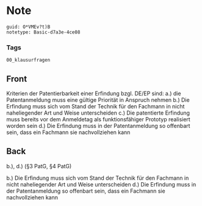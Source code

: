# Note
```
guid: O*VMEv?t)B
notetype: Basic-d7a3e-4ce08
```

### Tags
```
00_klausurfragen
```

## Front
Kriterien der Patentierbarkeit einer Erfindung bzgl. DE/EP sind:
a.) die Patentanmeldung muss eine gültige Priorität in Anspruch nehmen
b.) Die Erfindung muss sich vom Stand der Technik für den Fachmann in nicht naheliegender Art und Weise unterscheiden
c.) Die patentierte Erfindung muss bereits vor dem Anmeldetag als funktionsfähiger Prototyp realisiert worden sein
d.) Die Erfindung muss in der Patentanmeldung so offenbart sein, dass ein Fachmann sie nachvollziehen kann

## Back
b.), d.) (§3 PatG, §4 PatG)
<div>
  b.) Die Erfindung muss sich vom Stand der Technik für den
  Fachmann in nicht naheliegender Art und Weise unterscheiden d.)
  Die Erfindung muss in der Patentanmeldung so offenbart sein, dass
  ein Fachmann sie nachvollziehen kann
</div>
